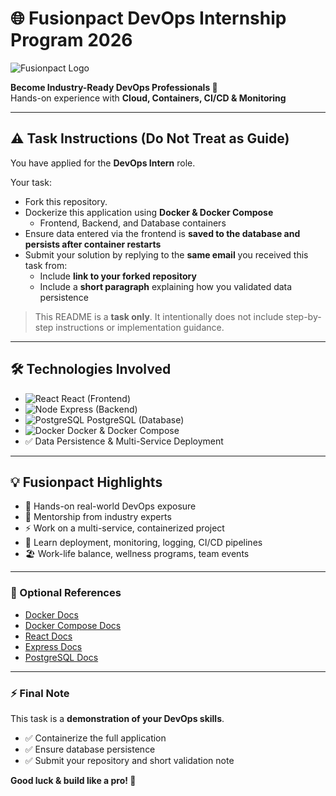 # 🌐 Fusionpact DevOps Internship Program 2026

![Fusionpact Logo](https://static.wixstatic.com/media/df268a_ba3a0424da114e218ff68ce998cd7217~mv2.png/v1/fit/w_2500,h_1330,al_c/df268a_ba3a0424da114e218ff68ce998cd7217~mv2.png)

**Become Industry-Ready DevOps Professionals 🚀**  
Hands-on experience with **Cloud, Containers, CI/CD & Monitoring**

---

## ⚠️ Task Instructions (Do Not Treat as Guide)

You have applied for the **DevOps Intern** role.  

Your task:

- Fork this repository.  
- Dockerize this application using **Docker & Docker Compose**  
  - Frontend, Backend, and Database containers  
- Ensure data entered via the frontend is **saved to the database and persists after container restarts**  
- Submit your solution by replying to the **same email** you received this task from:  
  - Include **link to your forked repository**  
  - Include a **short paragraph** explaining how you validated data persistence  

> This README is a **task only**. It intentionally does not include step-by-step instructions or implementation guidance.

---

## 🛠 Technologies Involved

- ![React](https://img.shields.io/badge/React-61DAFB?style=flat-square&logo=react&logoColor=black) React (Frontend)  
- ![Node](https://img.shields.io/badge/Node.js-339933?style=flat-square&logo=node.js&logoColor=white) Express (Backend)  
- ![PostgreSQL](https://img.shields.io/badge/PostgreSQL-336791?style=flat-square&logo=postgresql&logoColor=white) PostgreSQL (Database)  
- ![Docker](https://img.shields.io/badge/Docker-2496ED?style=flat-square&logo=docker&logoColor=white) Docker & Docker Compose  
- ✅ Data Persistence & Multi-Service Deployment  

---

## 💡 Fusionpact Highlights

- 🌟 Hands-on real-world DevOps exposure  
- 👥 Mentorship from industry experts  
- ⚡ Work on a multi-service, containerized project  
- 🎯 Learn deployment, monitoring, logging, CI/CD pipelines  
- 🏖 Work-life balance, wellness programs, team events  

---

### 🔗 Optional References

- [Docker Docs](https://docs.docker.com/)  
- [Docker Compose Docs](https://docs.docker.com/compose/)  
- [React Docs](https://reactjs.org/docs/getting-started.html)  
- [Express Docs](https://expressjs.com/en/starter/installing.html)  
- [PostgreSQL Docs](https://www.postgresql.org/docs/)  

---

### ⚡ Final Note

This task is a **demonstration of your DevOps skills**.  

- ✅ Containerize the full application  
- ✅ Ensure database persistence  
- ✅ Submit your repository and short validation note  

**Good luck & build like a pro! 🚀**
